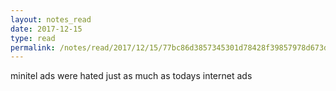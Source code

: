```yaml
---
layout: notes_read
date: 2017-12-15
type: read
permalink: /notes/read/2017/12/15/77bc86d3857345301d78428f39857978d673ddfc.html
---
```

minitel ads were hated just as much as todays internet ads
